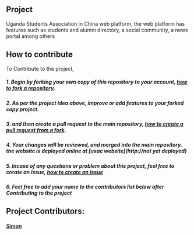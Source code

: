 
## Project 
Uganda Students Association in China web platform, the web platform has features such as students and alumni directory, a social community, a news portal among others

## How to contribute
To Contribute to the project,
##### 1. Begin by forking your own copy of this repository to your account, [how to fork a repository](https://docs.github.com/en/github/getting-started-with-github/fork-a-repo).
##### 2. As per the project idea above, improve or add features to your forked copy project.
##### 3. and then create a pull request to the main repository, [how to create a pull request from a fork](https://docs.github.com/en/github/collaborating-with-issues-and-pull-requests/creating-a-pull-request-from-a-fork).
##### 4. Your changes will be reviewed, and merged into the main repository. the website is deployed online at [usac website](http://not yet deployed)
##### 5. Incase of any questions or problem about this project, feel free to create an issue, [how to create an issue](https://docs.github.com/en/github/managing-your-work-on-github/creating-an-issue)
##### 6. Feel free to add your name to the contributors list below after Contributing to the project

## Project Contributors:
##### [Simon](https://github.com/SimonAndro)

